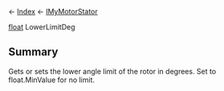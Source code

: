 ← [Index](Api-Index) ← [IMyMotorStator](Sandbox.ModAPI.Ingame.IMyMotorStator)

[float](System.Single) LowerLimitDeg

## Summary

Gets or sets the lower angle limit of the rotor in degrees. Set to float.MinValue for no limit.

